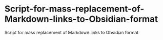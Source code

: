 # Script-for-mass-replacement-of-Markdown-links-to-Obsidian-format
Script for mass replacement of Markdown links to Obsidian format
